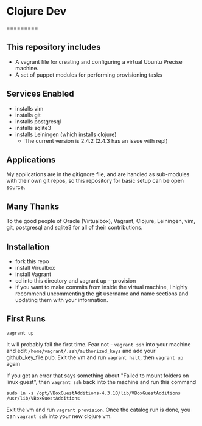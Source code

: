 # Clojure Dev
=========

## This repository includes

* A vagrant file for creating and configuring a virtual Ubuntu Precise machine.
* A set of puppet modules for performing provisioning tasks

## Services Enabled

* installs vim
* installs git
* installs postgresql
* installs sqlite3
* installs Leiningen (which installs clojure)
  - The current version is 2.4.2 (2.4.3 has an issue with repl)

## Applications

My applications are in the gitignore file, and are handled as sub-modules with
their own git repos, so this repository for basic setup can be open source.

## Many Thanks

To the good people of Oracle (Virtualbox), Vagrant, Clojure, Leiningen, vim,
git, postgresql and sqlite3 for all of their contributions.


## Installation

*   fork this repo
*   install Virualbox
*   install Vagrant
*   cd into this directory and vagrant up --provision
*   if you want to make commits from inside the virtual machine, I highly
    recommend uncommenting the git username and name sections and updating them
    with your information.

## First Runs

`vagrant up`

It will probably fail the first time. Fear not - `vagrant ssh` into your machine
and edit `/home/vagrant/.ssh/authorized_keys` and add your github_key_file.pub.
Exit the vm and run `vagrant halt`, then `vagrant up` again

If you get an error that says something about "Failed to mount folders on linux
guest", then `vagrant ssh` back into the machine and run this command

`sudo ln -s /opt/VBoxGuestAdditions-4.3.10/lib/VBoxGuestAdditions /usr/lib/VBoxGuestAdditions`

Exit the vm and run `vagrant provision`. Once the catalog run is done, you can
`vagrant ssh` into your new clojure vm.

